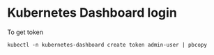 # Kubernetes Dashboard login

To get token

`kubectl -n kubernetes-dashboard create token admin-user | pbcopy`
